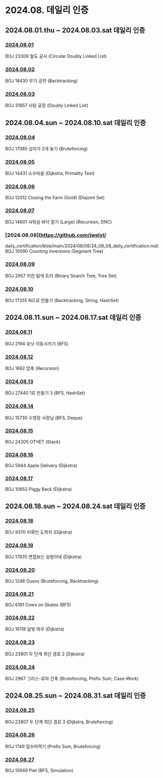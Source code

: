 # 2024.08. 데일리 인증

## 2024.08.01.thu ~ 2024.08.03.sat 데일리 인증

### [2024.08.01](https://github.com/jwelyl/daily_certification/blob/main/2024/08/01/24_08_01_daily_certification.md)
BOJ 23309 철도 공사 (Circular Doubly Linked List)

### [2024.08.02](https://github.com/jwelyl/daily_certification/blob/main/2024/08/02/24_08_02_daily_certification.md)
BOJ 18430 무기 공학 (Backtracking)

### [2024.08.03](https://github.com/jwelyl/daily_certification/blob/main/2024/08/03/24_08_03_daily_certification.md)
BOJ 31857 사탕 공장 (Doubly Linked List)

## 2024.08.04.sun ~ 2024.08.10.sat 데일리 인증

### [2024.08.04](https://github.com/jwelyl/daily_certification/blob/main/2024/08/04/24_08_04_daily_certification.md)
BOJ 17085 십자가 2개 놓기 (Bruteforcing)

### [2024.08.05](https://github.com/jwelyl/daily_certification/blob/main/2024/08/05/24_08_05_daily_certification.md)
BOJ 14431 소수마을 (Dijkstra, Primality Test)

### [2024.08.06](https://github.com/jwelyl/daily_certification/blob/main/2024/08/06/24_08_06_daily_certification.md)
BOJ 12012 Closing the Farm (Gold) (Disjoint Set)

### [2024.08.07](https://github.com/jwelyl/daily_certification/blob/main/2024/08/07/24_08_07_daily_certification.md)
BOJ 14601 샤워실 바닥 깔기 (Large) (Recursion,  DNC)

### [2024.08.08](https://github.com/jwelyl/
daily_certification/blob/main/2024/08/08/24_08_08_daily_certification.md)
BOJ 10090 Counting Inversions (Segment Tree)

### [2024.08.09](https://github.com/jwelyl/daily_certification/blob/main/2024/08/09/24_08_09_daily_certification.md)
BOJ 2957 이진 탐색 트리 (Binary Search Tree, Tree Set)

### [2024.08.10](https://github.com/jwelyl/daily_certification/blob/main/2024/08/10/24_08_10_daily_certification.md)
BOJ 17255 N으로 만들기 (Backtracking, String, HashSet)

## 2024.08.11.sun ~ 2024.08.17.sat 데일리 인증

### [2024.08.11](https://github.com/jwelyl/daily_certification/blob/main/2024/08/11/24_08_11_daily_certification.md)
BOJ 2194 유닛 이동시키기 (BFS)

### [2024.08.12](https://github.com/jwelyl/daily_certification/blob/main/2024/08/12/24_08_12_daily_certification.md)
BOJ 1662 압축 (Recursion)

### [2024.08.13](https://github.com/jwelyl/daily_certification/blob/main/2024/08/13/24_08_13_daily_certification.md)
BOJ 27440 1로 만들기 3 (BFS, HashSet)

### [2024.08.14](https://github.com/jwelyl/daily_certification/blob/main/2024/08/14/24_08_14_daily_certification.md)
BOJ 15730 수영장 사장님 (BFS, Deque)

### [2024.08.15](https://github.com/jwelyl/daily_certification/blob/main/2024/08/15/24_08_15_daily_certification.md)
BOJ 24305 ОТЧЕТ (Stack)

### [2024.08.16](https://github.com/jwelyl/daily_certification/blob/main/2024/08/16/24_08_16_daily_certification.md)
BOJ 5944 Apple Delivery (Dijkstra)

### [2024.08.17](https://github.com/jwelyl/daily_certification/blob/main/2024/08/17/24_08_17_daily_certification.md)
BOJ 10652 Piggy Back (Dijkstra)

## 2024.08.18.sun ~ 2024.08.24.sat 데일리 인증

### [2024.08.18](https://github.com/jwelyl/daily_certification/blob/main/2024/08/18/24_08_18_daily_certification.md)
BOJ 9370 미확인 도착지 (Dijkstra)

### [2024.08.19](https://github.com/jwelyl/daily_certification/blob/main/2024/08/19/24_08_19_daily_certification.md)
BOJ 17835 면접보는 승범이네 (Dijkstra)

### [2024.08.20](https://github.com/jwelyl/daily_certification/blob/main/2024/08/20/24_08_20_daily_certification.md)
BOJ 1248 Guess (Bruteforcing, Backtracking)

### [2024.08.21](https://github.com/jwelyl/daily_certification/blob/main/2024/08/21/24_08_21_daily_certification.md)
BOJ 6191 Cows on Skates (BFS)

### [2024.08.22](https://github.com/jwelyl/daily_certification/blob/main/2024/08/22/24_08_22_daily_certification.md)
BOJ 16118 달빛 여우 (Dijkstra)

### [2024.08.23](https://github.com/jwelyl/daily_certification/blob/main/2024/08/23/24_08_23_daily_certification.md)
BOJ 23801 두 단계 최단 경로 2 (Dijkstra)

### [2024.08.24](https://github.com/jwelyl/daily_certification/blob/main/2024/08/24/24_08_24_daily_certification.md)
BOJ 2967 그리스-로마 건축 (Bruteforcing, Prefix Sum, Case-Work)

## 2024.08.25.sun ~ 2024.08.31.sat 데일리 인증

### [2024.08.25](https://github.com/jwelyl/daily_certification/blob/main/2024/08/25/24_08_25_daily_certification.md)
BOJ 23807 두 단계 최단 경로 3 (Dijkstra, Bruteforcing)

### [2024.08.26](https://github.com/jwelyl/daily_certification/blob/main/2024/08/26/24_08_26_daily_certification.md)
BOJ 1749 점수따먹기 (Prefix Sum, Bruteforcing)

### [2024.08.27](https://github.com/jwelyl/daily_certification/blob/main/2024/08/27/24_08_27_daily_certification.md)
BOJ 15949 Piet (BFS, Simulation)